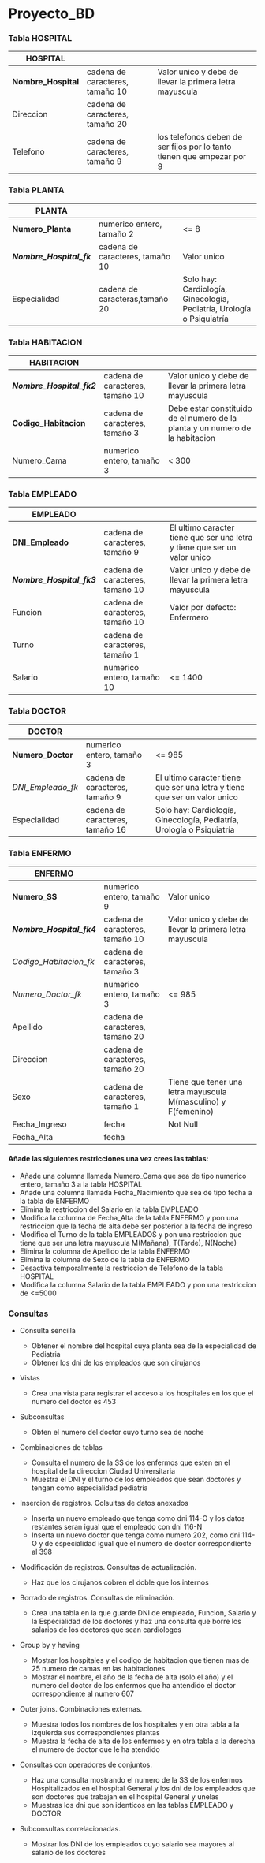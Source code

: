 # Proyecto_BD

### Tabla HOSPITAL

| HOSPITAL            |                                 |                                                                        |
|---------------------|---------------------------------|------------------------------------------------------------------------|
| **Nombre_Hospital** | cadena de caracteres, tamaño 10 | Valor unico y debe de llevar la primera letra mayuscula                |
| Direccion           | cadena de caracteres, tamaño 20 |                                                                        |
| Telefono            | cadena de caracteres, tamaño 9  | los telefonos deben de ser fijos por lo tanto tienen que empezar por 9 |

### Tabla PLANTA

| PLANTA                   |                                 |                                                                       |
|--------------------------|---------------------------------|-----------------------------------------------------------------------|
| **Numero_Planta**        | numerico entero, tamaño 2       | <= 8                                                                  |
| **_Nombre_Hospital_fk_** | cadena de caracteres, tamaño 10 | Valor unico                                                           |
| Especialidad             | cadena de caracteras,tamaño 20  | Solo hay: Cardiología, Ginecología, Pediatría, Urología o Psiquiatría |

### Tabla HABITACION

| HABITACION                |                                 |                                                                               |
|---------------------------|---------------------------------|-------------------------------------------------------------------------------|
| **_Nombre_Hospital_fk2_** | cadena de caracteres, tamaño 10 | Valor unico y debe de llevar la primera letra mayuscula                       |
| **Codigo_Habitacion**     | cadena de caracteres, tamaño 3  | Debe estar constituido de el numero de la planta y un numero de la habitacion |
| Numero_Cama               | numerico entero, tamaño 3       | < 300                                                                         |

### Tabla EMPLEADO

| EMPLEADO                  |                                 |                                                                           |
|---------------------------|---------------------------------|---------------------------------------------------------------------------|
| **DNI_Empleado**          | cadena de caracteres, tamaño 9  | El ultimo caracter tiene que ser una letra y tiene que ser un valor unico |
| **_Nombre_Hospital_fk3_** | cadena de caracteres, tamaño 10 | Valor unico y debe de llevar la primera letra mayuscula                   |
| Funcion                   | cadena de caracteres, tamaño 10 | Valor por defecto: Enfermero                                              |
| Turno                     | cadena de caracteres, tamaño 1  |                                                                           |
| Salario                   | numerico entero, tamaño 10      | <= 1400                                                                   |

### Tabla DOCTOR

| DOCTOR                 |                                 |                                                                           |
|------------------------|---------------------------------|---------------------------------------------------------------------------|
| **Numero_Doctor**      | numerico entero, tamaño 3       | <= 985                                                                    |
| _DNI_Empleado_fk_      | cadena de caracteres, tamaño 9  | El ultimo caracter tiene que ser una letra y tiene que ser un valor unico |
| Especialidad           | cadena de caracteres, tamaño 16 | Solo hay: Cardiología, Ginecología, Pediatría, Urología o Psiquiatría     |

### Tabla ENFERMO

| ENFERMO                     |                                 |                                                                |
|-----------------------------|---------------------------------|----------------------------------------------------------------|
| **Numero_SS**               | numerico entero, tamaño 9       | Valor unico                                                    |
| **_Nombre_Hospital_fk4_**   | cadena de caracteres, tamaño 10 | Valor unico y debe de llevar la primera letra mayuscula        |
| _Codigo_Habitacion_fk_      | cadena de caracteres, tamaño 3  |                                                                |
| _Numero_Doctor_fk_          | numerico entero, tamaño 3       | <= 985                                                         |
| Apellido                    | cadena de caracteres, tamaño 20 |                                                                |
| Direccion                   | cadena de caracteres, tamaño 20 |                                                                |
| Sexo                        | cadena de caracteres, tamaño 1  | Tiene que tener una letra mayuscula M(masculino) y F(femenino) |
| Fecha_Ingreso               | fecha                           | Not Null                                                       |
| Fecha_Alta                  | fecha                           |                                                                |


#### Añade las siguientes restricciones una vez crees las tablas:
* Añade una columna llamada Numero_Cama que sea de tipo numerico entero, tamaño 3 a la tabla HOSPITAL
* Añade una columna llamada Fecha_Nacimiento que sea de tipo fecha a la tabla de ENFERMO
* Elimina la restriccion del Salario en la tabla EMPLEADO
* Modifica la columna de Fecha_Alta de la tabla ENFERMO y pon una restriccion que la fecha de alta debe ser posterior a la fecha de ingreso
* Modifica el Turno de la tabla EMPLEADOS y pon una restriccion que tiene que ser una letra mayuscula M(Mañana), T(Tarde), N(Noche)
* Elimina la columna de Apellido de la tabla ENFERMO
* Elimina la columna de Sexo de la tabla de ENFERMO
* Desactiva temporalmente la restriccion de Telefono de la tabla HOSPITAL
* Modifica la columna Salario de la tabla EMPLEADO y pon una restriccion de <=5000


### Consultas
* Consulta sencilla
    * Obtener el nombre del hospital cuya planta sea de la especialidad de Pediatria
    * Obtener los dni de los empleados que son cirujanos
 
 * Vistas
    * Crea una vista para registrar el acceso a los hospitales en los que el numero del doctor es 453
    
* Subconsultas
    * Obten el numero del doctor cuyo turno sea de noche
    
* Combinaciones de tablas
    * Consulta el numero de la SS de los enfermos que esten en el hospital de la direccion Ciudad Universitaria
    * Muestra el DNI y el turno de los empleados que sean doctores y tengan como especialidad pediatria

* Insercion de registros. Colsultas de datos anexados
    * Inserta un nuevo empleado que tenga como dni 114-O y los datos restantes seran igual que el empleado con dni 116-N
    * Inserta un nuevo doctor que tenga como numero 202, como dni 114-O y de especialidad igual que el numero de doctor correspondiente al 398
    
* Modificación de registros. Consultas de actualización.
    * Haz que los cirujanos cobren el doble que los internos

* Borrado de registros. Consultas de eliminación.
    * Crea una tabla en la que guarde DNI de empleado, Funcion, Salario y la Especialidad de los doctores y haz una consulta que borre los salarios de los doctores que sean cardiologos

* Group by y having
    * Mostrar los hospitales y el codigo de habitacion que tienen mas de 25 numero de camas en las habitaciones
    * Mostrar el nombre, el año de la fecha de alta (solo el año) y el numero del doctor de los enfermos que ha antendido el doctor correspondiente al numero 607
   
* Outer joins. Combinaciones externas.
    * Muestra todos los nombres de los hospitales y en otra tabla a la izquierda sus correspondientes plantas
    * Muestra la fecha de alta de los enfermos y en otra tabla a la derecha el numero de doctor que le ha atendido  

* Consultas con operadores de conjuntos.
    * Haz una consulta mostrando el numero de la SS de los enfermos Hospitalizados en el hospital  General y los dni de los empleados que son doctores que trabajan en el hospital General y unelas
    * Muestras los dni que son identicos en las tablas EMPLEADO y DOCTOR

* Subconsultas correlacionadas.
    * Mostrar los DNI de los empleados cuyo salario sea mayores al salario de los doctores
